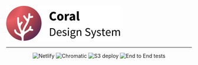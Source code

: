 ![Coral](https://raw.githubusercontent.com/Talend/design-system/master/.storybook/logo.svg)

<hr />

<div style="text-align:center">
  <img src="https://api.netlify.com/api/v1/badges/d6d66424-7754-4257-bb5e-cc6de2f9d9aa/deploy-status" alt="Netlify" />
  <img src="https://github.com/Talend/design-system/workflows/Chromatic/badge.svg" alt="Chromatic"/> 
  <img src="https://github.com/Talend/design-system/workflows/Upload%20to%20CDN/badge.svg" alt="S3 deploy" />
  <img src="https://github.com/Talend/design-system/workflows/End-to-end%20tests/badge.svg" alt="End to End tests" />
</div>
